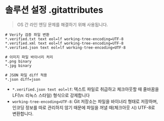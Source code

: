 # 솔루션 설정 .gitattributes
> OS 간 라인 엔딩 문제를 해결하기 위해 사용됩니다.

```
# Verify 검증 파일 변환
*.verified.txt text eol=lf working-tree-encoding=UTF-8
*.verified.xml text eol=lf working-tree-encoding=UTF-8
*.verified.json text eol=lf working-tree-encoding=UTF-8

# 이미지 파일 바이너리 처리
*.png binary
*.jpg binary

# JSON 파일 diff 적용
*.json diff=json
```

- `*.verified.json text eol=lf`: 텍스트 파일로 취급하고 체크아웃할 때 줄바꿈을 LF(\n: 리눅스 스타일) 형식으로 강제합니다
- `working-tree-encoding=UTF-8`: Git 저장소는 파일을 바이너리 형태로 저장하며, 인코딩 정보를 따로 관리하지 않기 때문에 파일을 꺼낼 때(체크아웃 시) UTF-8로 변환합니다.